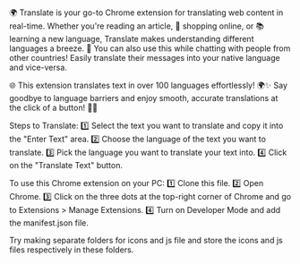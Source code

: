 🌍 Translate is your go-to Chrome extension for translating web content in real-time. Whether you're reading an article, 🛒 shopping online,
or 📚 learning a new language, Translate makes understanding different languages a breeze.
💬 You can also use this while chatting with people from other countries! Easily translate their messages into your native language and vice-versa.

🌐 This extension translates text in over 100 languages effortlessly! 🌍✨
Say goodbye to language barriers and enjoy smooth, accurate translations at the click of a button! 💬🚀

Steps to Translate:
1️⃣ Select the text you want to translate and copy it into the "Enter Text" area.
2️⃣ Choose the language of the text you want to translate.
3️⃣ Pick the language you want to translate your text into.
4️⃣ Click on the "Translate Text" button.

To use this Chrome extension on your PC:
1️⃣ Clone this file.
2️⃣ Open Chrome.
3️⃣ Click on the three dots at the top-right corner of Chrome and go to Extensions > Manage Extensions.
4️⃣ Turn on Developer Mode and add the manifest.json file.

Try making separate folders for icons and js file and store the icons and js files respectively in these folders.
